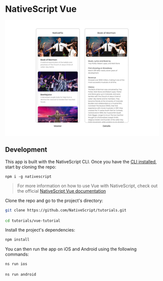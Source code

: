 # NativeScript Vue

<img alt="tutorial app preview" src="../screenshots/tutorial-example-app-preview.png" width="500">

## Development

This app is built with the NativeScript CLI. Once you have the [CLI installed](https://docs.nativescript.org/start/quick-setup), start by cloning the repo:

```
npm i -g nativescript
```

> For more information on how to use Vue with NativeScript, check out the official [NativeScript Vue documentation](https://nativescript-vue.org/)

Clone the repo and go to the project's directory:

```bash
git clone https://github.com/NativeScript/tutorials.git

cd tutorials/vue-tutorial
```

Install the project's dependencies:

```bash
npm install
```

You can then run the app on iOS and Android using the following commands:

```bash
ns run ios

ns run android
```
